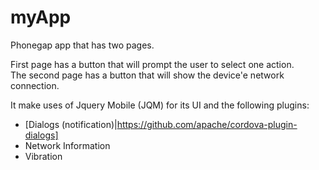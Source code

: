 # myApp
Phonegap app that has two pages. 

First page has a button that will prompt the user to select one action. <br>
The second page has a button that will show the device'e network connection.

It make uses of Jquery Mobile (JQM) for its UI and the following plugins:
- [Dialogs (notification)|https://github.com/apache/cordova-plugin-dialogs]
- Network Information
- Vibration

